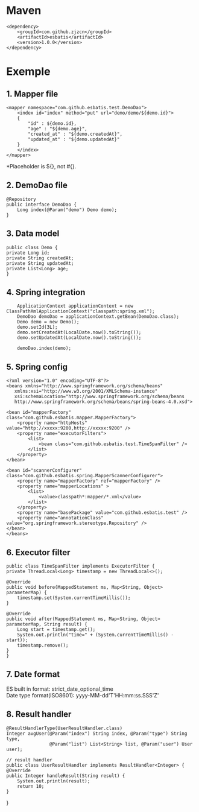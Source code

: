 # Maven

    <dependency>
        <groupId>com.github.zjzcn</groupId>
        <artifactId>esbatis</artifactId>
        <version>1.0.0</version>
    </dependency>

# Exemple

## 1. Mapper file
    <mapper namespace="com.github.esbatis.test.DemoDao">
        <index id="index" method="put" url="demo/demo/${demo.id}">
        {
            "id" : ${demo.id},
            "age" : "${demo.age}",
            "created_at" : "${demo.createdAt}",
            "updated_at" : "${demo.updatedAt}"
        }
        </index>
    </mapper>
*Placeholder is ${}, not #{}.

## 2. DemoDao file
    @Repository
    public interface DemoDao {
        Long index(@Param("demo") Demo demo);
    }

## 3. Data model
    public class Demo {
    private Long id;
    private String createdAt;
    private String updatedAt;
    private List<Long> age;
    }

## 4. Spring integration
        ApplicationContext applicationContext = new ClassPathXmlApplicationContext("classpath:spring.xml");
        DemoDao demoDao = applicationContext.getBean(DemoDao.class);
        Demo demo = new Demo();
        demo.setId(3L);
        demo.setCreatedAt(LocalDate.now().toString());
        demo.setUpdatedAt(LocalDate.now().toString());

        demoDao.index(demo);
        
## 5. Spring config
    <?xml version="1.0" encoding="UTF-8"?>
    <beans xmlns="http://www.springframework.org/schema/beans"
       xmlns:xsi="http://www.w3.org/2001/XMLSchema-instance"
       xsi:schemaLocation="http://www.springframework.org/schema/beans
       http://www.springframework.org/schema/beans/spring-beans-4.0.xsd">

    <bean id="mapperFactory" class="com.github.esbatis.mapper.MapperFactory">
        <property name="httpHosts" value="http://xxxxx:9200,http://xxxxx:9200" />
        <property name="executorFilters">
            <list>
                <bean class="com.github.esbatis.test.TimeSpanFilter" />
            </list>
        </property>
    </bean>

    <bean id="scannerConfigurer" class="com.github.esbatis.spring.MapperScannerConfigurer">
        <property name="mapperFactory" ref="mapperFactory" />
        <property name="mapperLocations" >
            <list>
                <value>classpath*:mapper/*.xml</value>
            </list>
        </property>
        <property name="basePackage" value="com.github.esbatis.test" />
        <property name="annotationClass" value="org.springframework.stereotype.Repository" />
    </bean>
    </beans>

## 6. Executor filter
    public class TimeSpanFilter implements ExecutorFilter {
    private ThreadLocal<Long> timestamp = new ThreadLocal<>();
    
    @Override
    public void before(MappedStatement ms, Map<String, Object> parameterMap) {
        timestamp.set(System.currentTimeMillis());
    }

    @Override
    public void after(MappedStatement ms, Map<String, Object> parameterMap, String result) {
        Long start = timestamp.get();
        System.out.println("time=" + (System.currentTimeMillis() - start));
        timestamp.remove();
    }
    }

## 7. Date format
ES built in format: strict_date_optional_time<br>
Date type format(ISO8601): yyyy-MM-dd'T'HH:mm:ss.SSS'Z'

## 8. Result handler
    @ResultHandlerType(UserResultHandler.class)
    Integer avgUser(@Param("index") String index, @Param("type") String type,
                    @Param("list") List<String> list, @Param("user") User user);
    
    // result handler
    public class UserResultHandler implements ResultHandler<Integer> {
    @Override
    public Integer handleResult(String result) {
        System.out.println(result);
        return 10;
    }
}
